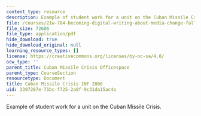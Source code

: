 ```yaml
---
content_type: resource
description: Example of student work for a unit on the Cuban Missile Crisis.
file: /courses/21w-784-becoming-digital-writing-about-media-change-fall-2009/3397287e71bcf7252a8f9c31da15ac4a_MIT21W_784F09_Cuban_Missil.pdf
file_size: 72606
file_type: application/pdf
hide_download: true
hide_download_original: null
learning_resource_types: []
license: https://creativecommons.org/licenses/by-nc-sa/4.0/
ocw_type: ''
parent_title: Cuban Missile Crisis Officespace
parent_type: CourseSection
resourcetype: Document
title: Cuban Missile Crisis INF 2008
uid: 3397287e-71bc-f725-2a8f-9c31da15ac4a
---
```

Example of student work for a unit on the Cuban Missile Crisis.